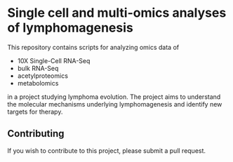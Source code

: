 # Single cell and multi-omics analyses of lymphomagenesis

This repository contains scripts for analyzing omics data of

- 10X Single-Cell RNA-Seq
- bulk RNA-Seq
- acetylproteomics
- metabolomics

in a project studying lymphoma evolution. The project aims to understand the molecular mechanisms underlying lymphomagenesis and identify new targets for therapy.

## Contributing

If you wish to contribute to this project, please submit a pull request.
